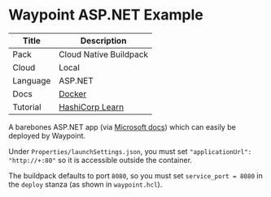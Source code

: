 # Waypoint ASP.NET Example

|Title|Description|
|---|---|
|Pack|Cloud Native Buildpack|
|Cloud|Local|
|Language|ASP.NET|
|Docs|[Docker](https://www.waypointproject.io/plugins/docker)|
|Tutorial|[HashiCorp Learn](https://learn.hashicorp.com/tutorials/waypoint/get-started-docker)|

A barebones ASP.NET app (via [Microsoft docs](https://dotnet.microsoft.com/learn/aspnet/hello-world-tutorial/intro)) which can easily be deployed by Waypoint.

Under `Properties/launchSettings.json`, you must set `"applicationUrl": "http://+:80"` so it is accessible outside the container.

The buildpack defaults to port `8080`, so you must set `service_port = 8080` in the `deploy` stanza (as shown in `waypoint.hcl`).